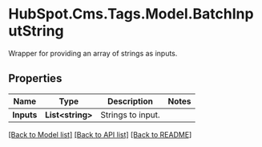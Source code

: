 # HubSpot.Cms.Tags.Model.BatchInputString
Wrapper for providing an array of strings as inputs.

## Properties

Name | Type | Description | Notes
------------ | ------------- | ------------- | -------------
**Inputs** | **List&lt;string&gt;** | Strings to input. | 

[[Back to Model list]](../README.md#documentation-for-models) [[Back to API list]](../README.md#documentation-for-api-endpoints) [[Back to README]](../README.md)

